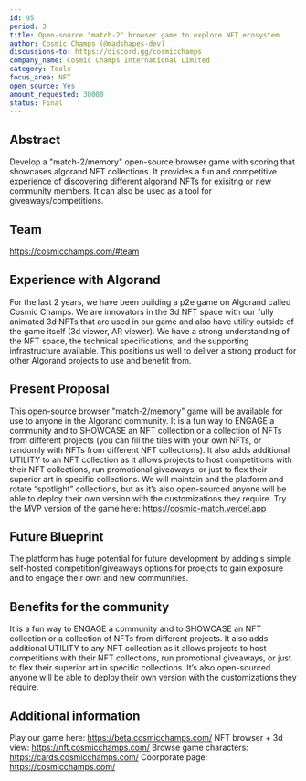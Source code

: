 ```yaml
---
id: 95
period: 3
title: Open-source "match-2" browser game to explore NFT ecosystem
author: Cosmic Champs (@madshapes-dev)
discussions-to: https://discord.gg/cosmicchamps
company_name: Cosmic Champs International Limited
category: Tools
focus_area: NFT
open_source: Yes
amount_requested: 30000
status: Final
---
```


## Abstract
Develop a "match-2/memory" open-source browser game with scoring that showcases algorand NFT collections. It provides a fun and competitive experience of discovering different algorand NFTs for exisitng or new community members. It can also be used as a tool for giveaways/competitions.
## Team
<a href="https://cosmicchamps.com/#team" target="_blank">https://cosmicchamps.com/#team</a>

## Experience with Algorand
For the last 2 years, we have been building a p2e game on Algorand called Cosmic Champs. We are innovators in the 3d NFT space with our fully animated 3d NFTs that are used in our game and also have utility outside of the game itself (3d viewer, AR viewer).
We have a strong understanding of the NFT space, the technical specifications, and the supporting infrastructure available. This positions us well to deliver a strong product for other Algorand projects to use and benefit from.

## Present Proposal
This open-source browser "match-2/memory" game will be available for use to anyone in the Algorand community. It is a fun way to ENGAGE a community and to SHOWCASE an NFT collection or a collection of NFTs from different projects (you can fill the tiles with your own NFTs, or randomly with NFTs from different NFT collections). It also adds additional UTILITY to an NFT collection as it allows projects to host competitions with their NFT collections, run promotional giveaways, or just to flex their superior art in specific collections. We will maintain and the platform and rotate “spotlight” collections, but as it’s also open-sourced anyone will be able to deploy their own version with the customizations they require. Try the MVP version of the game here:  <a href="https://cosmic-match.vercel.app" target="_blank">https://cosmic-match.vercel.app</a>

## Future Blueprint
The platform has huge potential for future development by adding s simple self-hosted competition/giveaways options for proejcts to gain exposure and to engage their own and new communities.

## Benefits for the community
It is a fun way to ENGAGE a community and to SHOWCASE an NFT collection or a collection of NFTs from different projects. It also adds additional UTILITY to any NFT collection as it allows projects to host competitions with their NFT collections, run promotional giveaways, or just to flex their superior art in specific collections. It’s also open-sourced anyone will be able to deploy their own version with the customizations they require. 

## Additional information
Play our game here: <a href="https://beta.cosmicchamps.com/" target="_blank">https://beta.cosmicchamps.com/</a>
NFT browser + 3d view: <a href="https://nft.cosmicchamps.com/" target="_blank">https://nft.cosmicchamps.com/</a>
Browse game characters: <a href="https://cards.cosmicchamps.com/" target="_blank">https://cards.cosmicchamps.com/</a>
Coorporate page: <a href="https://cosmicchamps.com/" target="_blank">https://cosmicchamps.com/</a>
